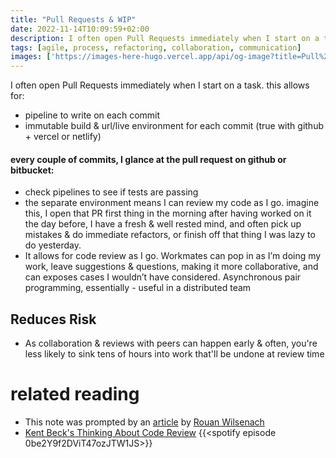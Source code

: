 ```yaml
---
title: "Pull Requests & WIP"
date: 2022-11-14T10:09:59+02:00
description: I often open Pull Requests immediately when I start on a task.
tags: [agile, process, refactoring, collaboration, communication]
images: ['https://images-here-hugo.vercel.app/api/og-image?title=Pull%20Requests%20%26%20WIP']
---
```


I often open Pull Requests immediately when I start on a task. this allows for:

- pipeline to write on each commit
- immutable build & url/live environment for each commit (true with github + vercel or netlify)

#### every couple of commits, I glance at the pull request on github or bitbucket:

- check pipelines to see if tests are passing
- the separate environment means I can review my code as I go. imagine this, I open that PR first thing in the morning after having worked on it the day before, I have a fresh & well rested mind, and often pick up mistakes & do immediate refactors, or finish off that thing I was lazy to do yesterday.
- It allows for code review as I go. Workmates can pop in as I’m doing my work, leave suggestions & questions, making it more collaborative, and can exposes cases I wouldn’t have considered. Asynchronous pair programming, essentially - useful in a distributed team

## Reduces Risk
- As collaboration & reviews with peers can happen early & often, you're less likely to sink tens of hours into work that'll be undone at review time

# related reading
- This note was prompted by an [article](https://martinfowler.com/articles/ship-show-ask.html) by [Rouan Wilsenach](https://www.rouanw.com/)
- [Kent Beck's Thinking About Code Review](https://tidyfirst.substack.com/p/thinking-about-code-review/)
{{<spotify episode 0be2Y9f2DViT47ozJTW1JS>}}
